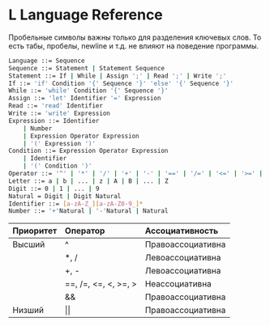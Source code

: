 # L Language Reference

Пробельные символы важны только для разделения ключевых слов.
То есть табы, пробелы, newline и т.д. не влияют на поведение программы.

```bash
Language ::= Sequence
Sequence ::= Statement | Statement Sequence
Statement ::= If | While | Assign ';' | Read ';' | Write ';'
If ::= 'if' Condition '{' Sequence '}' 'else' '{' Sequence '}'
While ::= 'while' Condition '{' Sequence '}'
Assign ::= 'let' Identifier '=' Expression
Read ::= 'read' Identifier
Write ::= 'write' Expression
Expression ::= Identifier
    | Number
    | Expression Operator Expression
    | '(' Expression ')'
Condition ::= Expression Operator Expression
    | Identifier
    | '(' Condition ')'
Operator ::= '^' | '*' | '/' | '+' | '-' | '==' | '/=' | '<=' | '>=' | '>' | '<' | '&&' | '||'
Letter ::= a | b | ... | z | A | B | ... | Z
Digit ::= 0 | 1 | ... | 9
Natural = Digit | Digit Natural
Identifier ::= [a-zA-Z_][a-zA-Z0-9_]*
Number ::= '+'Natural | '-'Natural | Natural
```

 | Приоритет | Оператор             | Ассоциативность   |
 | :-------- | :------------------- | :---------------- |
 | Высший    | ^                    | Правоассоциативна |
 |           | *, /                 | Левоассоциативна  |
 |           | +, -                 | Левоассоциативна  |
 |           | ==, /=, <=, <, >=, > | Неассоциативна    |
 |           | &&                   | Правоассоциативна |
 | Низший    | \|\|                 | Правоассоциативна |
